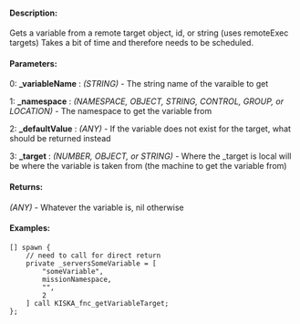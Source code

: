 #### Description:
Gets a variable from a remote target object, id, or string (uses remoteExec targets) Takes a bit of time and therefore needs to be scheduled.

#### Parameters:
0: **_variableName** : *(STRING)* - The string name of the varaible to get

1: **_namespace** : *(NAMESPACE, OBJECT, STRING, CONTROL, GROUP, or LOCATION)* - The namespace to get the variable from

2: **_defaultValue** : *(ANY)* - If the variable does not exist for the target, what should be returned instead

3: **_target** : *(NUMBER, OBJECT, or STRING)* - Where the _target is local will be where the variable is taken from (the machine to get the variable from)

#### Returns:
*(ANY)* - Whatever the variable is, nil otherwise

#### Examples:
```sqf
[] spawn {
    // need to call for direct return
    private _serversSomeVariable = [
        "someVariable",
        missionNamespace,
        "",
        2
    ] call KISKA_fnc_getVariableTarget;
};
```

